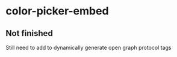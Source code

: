 # color-picker-embed
## Not finished
Still need to add to dynamically generate open graph protocol tags

